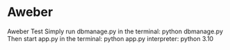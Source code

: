 # Aweber
Aweber Test
Simply run dbmanage.py in the terminal: python dbmanage.py
Then start app.py in the terminal:  python app.py
interpreter: python 3.10
